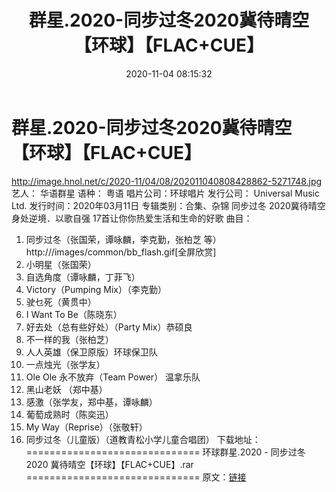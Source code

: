 ﻿---
title: 群星.2020-同步过冬2020冀待晴空【环球】【FLAC+CUE】
date: 2020-11-04 08:15:32
categories: APE、FLAC、MP3
tags: 华语中文
---
# 群星.2020-同步过冬2020冀待晴空【环球】【FLAC+CUE】

http://image.hnol.net/c/2020-11/04/08/202011040808428862-5271748.jpg
艺人：
华语群星
语种： 粤语
唱片公司：环球唱片
发行公司： Universal Music Ltd.
发行时间：2020年03月11日
专辑类别：合集、杂锦
同步过冬 2020冀待晴空 身处逆境．以歌自强 17首让你你热爱生活和生命的好歌
曲目：
01. 同步过冬（张国荣，谭咏麟，李克勤，张柏芝 等）
http:///images/common/bb_flash.gif[全屏欣赏]
02. 小明星（张国荣）
03. 自选角度（谭咏麟，丁菲飞）
04. Victory（Pumping Mix）（李克勤）
05. 驶乜死（黄贯中）
06. I Want To Be（陈晓东）
07. 好去处（总有些好处）（Party Mix）恭硕良
08. 不一样的我（张柏芝）
09. 人人英雄（保卫原版）环球保卫队
10. 一点烛光（张学友）
11. Ole Ole 永不放弃（Team Power） 温拿乐队
12. 黑山老妖 （郑中基）
13. 感激（张学友，郑中基，谭咏麟）
14. 葡萄成熟时（陈奕迅）
15. My Way（Reprise）（张敬轩）
16. 同步过冬（儿童版）（道教青松小学儿童合唱团）
下载地址：
==============================
环球群星.2020 - 同步过冬 2020 冀待晴空【环球】【FLAC+CUE】.rar
==============================
原文：[链接](https://blog.sina.com.cn/s/blog_1647c7e7601030or3.html)
